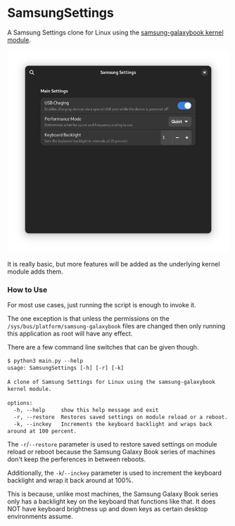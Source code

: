 # SamsungSettings
A Samsung Settings clone for Linux using the [samsung-galaxybook kernel module](https://github.com/joshuagrisham/samsung-galaxybook-extras).

![Application UI](screenshot.png?raw=true)

It is really basic, but more features will be added as the underlying kernel module adds them.

### How to Use
For most use cases, just running the script is enough to invoke it.

The one exception is that unless the permissions on the `/sys/bus/platform/samsung-galaxybook` files are changed
then only running this application as root will have any effect.

There are a few command line switches that can be given though.

```
$ python3 main.py --help
usage: SamsungSettings [-h] [-r] [-k]

A clone of Samsung Settings for Linux using the samsung-galaxybook kernel module.

options:
  -h, --help     show this help message and exit
  -r, --restore  Restores saved settings on module reload or a reboot.
  -k, --inckey   Increments the keyboard backlight and wraps back around at 100 percent.
```

The `-r`/`--restore` parameter is used to restore saved settings on module reload or reboot
because the Samsung Galaxy Book series of machines don't keep the perferences in between reboots.

Additionally, the `-k`/`--inckey` parameter is used to increment the keyboard backlight and wrap it back around at 100%.

This is because, unlike most machines, the Samsung Galaxy Book series only has a backlight key on the keyboard
that functions like that. It does NOT have keyboard brightness up and down keys as certain desktop environments assume.